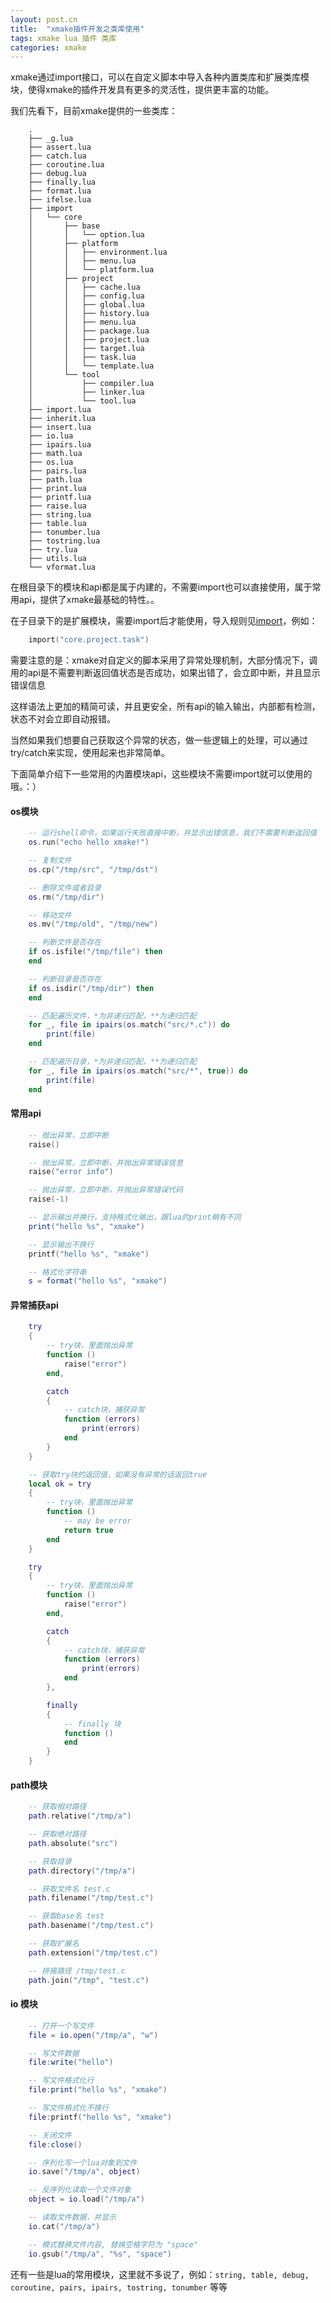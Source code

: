 ```yaml
---
layout: post.cn
title:  "xmake插件开发之类库使用"
tags: xmake lua 插件 类库
categories: xmake
---
```


xmake通过import接口，可以在自定义脚本中导入各种内置类库和扩展类库模块，使得xmake的插件开发具有更多的灵活性，提供更丰富的功能。

我们先看下，目前xmake提供的一些类库：



```
    .
    ├── _g.lua
    ├── assert.lua
    ├── catch.lua
    ├── coroutine.lua
    ├── debug.lua
    ├── finally.lua
    ├── format.lua
    ├── ifelse.lua
    ├── import
    │   └── core
    │       ├── base
    │       │   └── option.lua
    │       ├── platform
    │       │   ├── environment.lua
    │       │   ├── menu.lua
    │       │   └── platform.lua
    │       ├── project
    │       │   ├── cache.lua
    │       │   ├── config.lua
    │       │   ├── global.lua
    │       │   ├── history.lua
    │       │   ├── menu.lua
    │       │   ├── package.lua
    │       │   ├── project.lua
    │       │   ├── target.lua
    │       │   ├── task.lua
    │       │   └── template.lua
    │       └── tool
    │           ├── compiler.lua
    │           ├── linker.lua
    │           └── tool.lua
    ├── import.lua
    ├── inherit.lua
    ├── insert.lua
    ├── io.lua
    ├── ipairs.lua
    ├── math.lua
    ├── os.lua
    ├── pairs.lua
    ├── path.lua
    ├── print.lua
    ├── printf.lua
    ├── raise.lua
    ├── string.lua
    ├── table.lua
    ├── tonumber.lua
    ├── tostring.lua
    ├── try.lua
    ├── utils.lua
    └── vformat.lua
```

在根目录下的模块和api都是属于内建的，不需要import也可以直接使用，属于常用api，提供了xmake最基础的特性。。

在子目录下的是扩展模块，需要import后才能使用，导入规则见[import](/cn/2016/06/09/api-import/)，例如：

```lua
    import("core.project.task")
```

需要注意的是：xmake对自定义的脚本采用了异常处理机制，大部分情况下，调用的api是不需要判断返回值状态是否成功，如果出错了，会立即中断，并且显示错误信息

这样语法上更加的精简可读，并且更安全，所有api的输入输出，内部都有检测，状态不对会立即自动报错。

当然如果我们想要自己获取这个异常的状态，做一些逻辑上的处理，可以通过try/catch来实现，使用起来也非常简单。

下面简单介绍下一些常用的内置模块api，这些模块不需要import就可以使用的哦。：）

#### os模块

```lua
    -- 运行shell命令，如果运行失败直接中断，并显示出错信息，我们不需要判断返回值
    os.run("echo hello xmake!")

    -- 复制文件
    os.cp("/tmp/src", "/tmp/dst")

    -- 删除文件或者目录
    os.rm("/tmp/dir")

    -- 移动文件
    os.mv("/tmp/old", "/tmp/new")

    -- 判断文件是否存在
    if os.isfile("/tmp/file") then
    end

    -- 判断目录是否存在
    if os.isdir("/tmp/dir") then
    end

    -- 匹配遍历文件，*为非递归匹配，**为递归匹配
    for _, file in ipairs(os.match("src/*.c")) do
        print(file)
    end

    -- 匹配遍历目录，*为非递归匹配，**为递归匹配
    for _, file in ipairs(os.match("src/*", true)) do
        print(file)
    end
```

#### 常用api


```lua
    -- 抛出异常，立即中断
    raise()

    -- 抛出异常，立即中断，并抛出异常错误信息
    raise("error info")

    -- 抛出异常，立即中断，并抛出异常错误代码
    raise(-1)

    -- 显示输出并换行，支持格式化输出，跟lua的print稍有不同
    print("hello %s", "xmake")

    -- 显示输出不换行
    printf("hello %s", "xmake")

    -- 格式化字符串
    s = format("hello %s", "xmake")
```

#### 异常捕获api

```lua
    try
    {
        -- try块，里面抛出异常
        function ()
            raise("error")
        end,

        catch
        {
            -- catch块，捕获异常
            function (errors)
                print(errors)
            end
        }
    }

    -- 获取try块的返回值，如果没有异常的话返回true
    local ok = try
    {
        -- try块，里面抛出异常
        function ()
            -- may be error
            return true
        end
    }

    try
    {
        -- try块，里面抛出异常
        function ()
            raise("error")
        end,

        catch
        {
            -- catch块，捕获异常
            function (errors)
                print(errors)
            end
        },

        finally
        { 
            -- finally 块
            function ()
            end
        }
    }
```

#### path模块

```lua
    -- 获取相对路径
    path.relative("/tmp/a")

    -- 获取绝对路径
    path.absolute("src")

    -- 获取目录
    path.directory("/tmp/a")

    -- 获取文件名 test.c
    path.filename("/tmp/test.c")

    -- 获取base名 test
    path.basename("/tmp/test.c")

    -- 获取扩展名
    path.extension("/tmp/test.c")

    -- 拼接路径 /tmp/test.c
    path.join("/tmp", "test.c")
```

#### io 模块

```lua
    -- 打开一个写文件
    file = io.open("/tmp/a", "w")

    -- 写文件数据
    file:write("hello")

    -- 写文件格式化行
    file:print("hello %s", "xmake")

    -- 写文件格式化不换行
    file:printf("hello %s", "xmake")

    -- 关闭文件
    file:close()

    -- 序列化写一个lua对象到文件
    io.save("/tmp/a", object)

    -- 反序列化读取一个文件对象
    object = io.load("/tmp/a")

    -- 读取文件数据，并显示
    io.cat("/tmp/a")

    -- 模式替换文件内容, 替换空格字符为 "space"
    io.gsub("/tmp/a", "%s", "space")
```

还有一些是lua的常用模块，这里就不多说了，例如：`string, table, debug, coroutine, pairs, ipairs, tostring, tonumber` 等等


